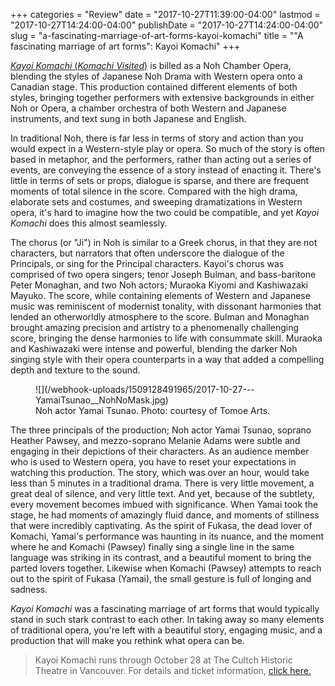 +++
categories = "Review"
date = "2017-10-27T11:39:00-04:00"
lastmod = "2017-10-27T14:24:00-04:00"
publishDate = "2017-10-27T14:24:00-04:00"
slug = "a-fascinating-marriage-of-art-forms-kayoi-komachi"
title = "&quot;A fascinating marriage of art forms&quot;: Kayoi Komachi"
+++

[*Kayoi Komachi* (*Komachi Visited*)](http://www.tomoearts.org/Performances/TomoePerformancesKayoi.htm) is billed as a Noh Chamber Opera, blending the styles of Japanese Noh Drama with Western opera onto a Canadian stage. This production contained different elements of both styles, bringing together performers with extensive backgrounds in either Noh or Opera, a chamber orchestra of both Western and Japanese instruments, and text sung in both Japanese and English. 

In traditional Noh, there is far less in terms of story and action than you would expect in a Western-style play or opera. So much of the story is often based in metaphor, and the performers, rather than acting out a series of events, are conveying the essence of a story instead of enacting it. There's little in terms of sets or props, dialogue is sparse, and there are frequent moments of total silence in the score. Compared with the high drama, elaborate sets and costumes, and sweeping dramatizations in Western opera, it's hard to imagine how the two could be compatible, and yet *Kayoi Komachi* does this almost seamlessly. 

The chorus (or "Ji") in Noh is similar to a Greek chorus, in that they are not characters, but narrators that often underscore the dialogue of the Principals, or sing for the Principal characters. Kayoi's chorus was comprised of two opera singers; tenor Joseph Bulman, and bass-baritone Peter Monaghan, and two Noh actors; Muraoka Kiyomi and Kashiwazaki Mayuko. The score, while containing elements of Western and Japanese music was reminiscent of modernist tonality, with dissonant harmonies that lended an otherworldly atmosphere to the score. Bulman and Monaghan brought amazing precision and artistry to a phenomenally challenging score, bringing the dense harmonies to life with consummate skill. Muraoka and Kashiwazaki were intense and powerful, blending the darker Noh singing style with their opera counterparts in a way that added a compelling depth and texture to the sound. 

<figure data-type="image">
![](/webhook-uploads/1509128491965/2017-10-27---YamaiTsunao__NohNoMask.jpg)
<figcaption>Noh actor Yamai Tsunao. Photo: courtesy of Tomoe Arts.</figcaption>
</figure>

The three principals of the production; Noh actor Yamai Tsunao, soprano Heather Pawsey, and mezzo-soprano Melanie Adams were subtle and engaging in their depictions of their characters. As an audience member who is used to Western opera, you have to reset your expectations in watching this production. The story, which was over an hour, would take less than 5 minutes in a traditional drama. There is very little movement, a great deal of silence, and very little text. And yet, because of the subtlety, every movement becomes imbued with significance. When Yamai took the stage, he had moments of amazingly fluid dance, and moments of stillness that were incredibly captivating. As the spirit of Fukasa, the dead lover of Komachi, Yamai's performance was haunting in its nuance, and the moment where he and Komachi (Pawsey) finally sing a single line in the same language was striking in its contrast, and a beautiful moment to bring the parted lovers together. Likewise when Komachi (Pawsey) attempts to reach out to the spirit of Fukasa (Yamai), the small gesture is full of longing and sadness. 

*Kayoi Komachi* was a fascinating marriage of art forms that would typically stand in such stark contrast to each other. In taking away so many elements of traditional opera, you're left with a beautiful story, engaging music, and a production that will make you rethink what opera can be.

>Kayoi Komachi runs through October 28 at The Cultch Historic Theatre in Vancouver. For details and ticket information, [click here.](http://www.tomoearts.org/Performances/TomoePerformancesKayoi.htm)
